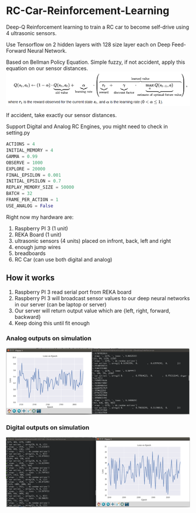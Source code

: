 # RC-Car-Reinforcement-Learning
Deep-Q Reinforcement learning to train a RC car to become self-drive using 4 ultrasonic sensors.

Use Tensorflow on 2 hidden layers with 128 size layer each on Deep Feed-Forward Neural Network.

Based on Bellman Policy Equation. Simple fuzzy, if not accident, apply this equation on our sensor distances.
<img src='screenshot-RC/bellman.png' width='700'>

If accident, take exactly our sensor distances.

Support Digital and Analog RC Engines, you might need to check in setting.py
```python
ACTIONS = 4
INITIAL_MEMORY = 4
GAMMA = 0.99
OBSERVE = 1000
EXPLORE = 20000
FINAL_EPSILON = 0.001
INITIAL_EPSILON = 0.7
REPLAY_MEMORY_SIZE = 50000
BATCH = 32
FRAME_PER_ACTION = 1
USE_ANALOG = False
```

Right now my hardware are:
1. Raspberry PI 3 (1 unit)
2. REKA Board (1 unit)
3. ultrasonic sensors (4 units) placed on infront, back, left and right
4. enough jump wires
5. breadboards
6. RC Car (can use both digital and analog)

## How it works
1. Raspberry PI 3 read serial port from REKA board
2. Raspberry PI 3 will broadcast sensor values to our deep neural networks in our server (can be laptop or server)
3. Our server will return output value which are {left, right, forward, backward}
4. Keep doing this until fit enough

### Analog outputs on simulation
![alt text](screenshot-RC/analog.png)

### Digital outputs on simulation
![alt text](screenshot-RC/digital.png)
